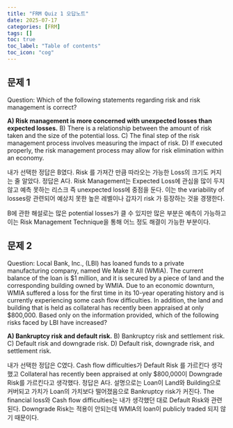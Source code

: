 ```yaml
---
title: "FRM Quiz 1 오답노트"
date: 2025-07-17
categories: [FRM]
tags: []
toc: true
toc_label: "Table of contents"
toc_icon: "cog"
---
```


## 문제 1
Question: Which of the following statements regarding risk and risk management is correct?

**A) Risk management is more concerned with unexpected losses than expected losses.**
B) There is a relationship between the amount of risk taken and the size of the potential loss.
C) The final step of the risk management process involves measuring the impact of risk.
D) If executed properly, the risk management process may allow for risk elimination within an economy.

내가 선택한 정답은 B였다. Risk 를 가져간 만큼 따라오는 가능한 Loss의 크기도 커지는 줄 알았다. 정답은 A다. Risk Management는 
Expected Loss에 관심을 많이 두지 않고 예측 못하는 리스크 즉 unexpected loss에 중점을 둔다. 이는 the variability of losses랑 
관련되어 예상치 못한 높은 레벨이나 갑자기 risk 가 등장하는 것을 경쟁한다.

B에 관한 해설로는 많은 potential losses가 클 수 있지만 많은 부분은 예측이 가능하고 이는 Risk Management Technique을 통해 어느 정도 해결이 가능한 부분이다.

## 문제 2

Question: Local Bank, Inc., (LBI) has loaned funds to a private manufacturing company, named We Make It All (WMIA). The current balance of the loan is $1 million, and it is secured by a piece of land and the corresponding building owned by WMIA. Due to an economic downturn, WMIA suffered a loss for the first time in its 10-year operating history and is currently experiencing some cash flow difficulties. In addition, the land and building that is held as collateral has recently been appraised at only $800,000. Based only on the information provided, which of the following risks faced by LBI have increased?

**A) Bankruptcy risk and default risk.**
B) Bankruptcy risk and settlement risk.
C) Default risk and downgrade risk.
D) Default risk, downgrade risk, and settlement risk.

내가 선택한 정답은 C였다. Cash flow difficulties가 Default Risk 를 가르킨다 생각했고 Collateral has recently been appraised
at only $800,000이 Downgrade Risk를 가르킨다고 생각했다. 정답은 A다. 설명으로는 Loan이 Land와 Building으로 커버되고 가치가
Loan의 가치보다 떨어졌음으로 Bankruptcy risk가 커진다. The financial loss와 Cash flow difficulties는 내가 생각했던 대로 
Default Risk와 관련된다. Downgrade Risk는 적용이 안되는데 WMIA의 loan이 publicly traded 되지 않기 때문이다.

